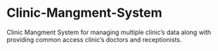 # Clinic-Mangment-System
Clinic Mangment System for managing multiple clinic’s data along with  providing common access clinic’s doctors and receptionists. 
